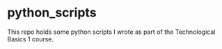 # python_scripts
This repo holds some python scripts I wrote as part of the Technological Basics 1 course.
